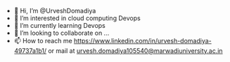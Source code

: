 - 👋 Hi, I’m @UrveshDomadiya
- 👀 I’m interested in cloud computing Devops
- 🌱 I’m currently learning Devops
- 💞️ I’m looking to collaborate on ...
- 📫 How to reach me https://www.linkedin.com/in/urvesh-domadiya-49737a1b1/ or mail at urvesh.domadiya105540@marwadiuniversity.ac.in

<!---
UrveshDomadiya/UrveshDomadiya is a ✨ special ✨ repository because its `README.md` (this file) appears on your GitHub profile.
You can click the Preview link to take a look at your changes.
--->
